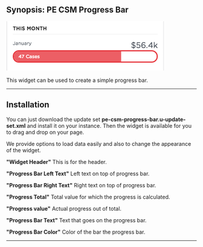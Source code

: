 ## Synopsis: PE CSM Progress Bar

![alt text](../images/pe-csm-progressbar.png "PE CSM Progress Bar")

This widget can be used to create a simple progress bar.

***

## Installation

You can just download the update set **pe-csm-progress-bar.u-update-set.xml** and install it on your instance. Then the widget is available for you to drag and drop on your page.

We provide options to load data easily and also to change the appearance of the widget.

**"Widget Header"** This is for the header.

**"Progress Bar Left Text"** Left text on top of progress bar.

**"Progress Bar Right Text"** Right text on top of progress bar.

**"Progress Total"** Total value for which the progress is calculated.

**"Progress value"** Actual progress out of total.

 **"Progress Bar Text"** Text that goes on the progress bar.

 **"Progress Bar Color"** Color of the bar the progress bar.

***

